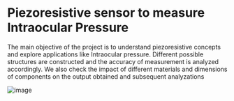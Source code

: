 # Piezoresistive sensor to measure Intraocular Pressure

The main objective of the project is to understand piezoresistive concepts and explore applications like Intraocular pressure. Different possible structures are constructed and the accuracy of measurement is analyzed accordingly. We also check the impact of different materials and dimensions of components on the output obtained and subsequent analyzations

![image](https://github.com/geethaks/Silicon_to_Systems_Intern/assets/72703966/4c39bd62-f024-48bf-97f8-b5eaa1e4b447)
